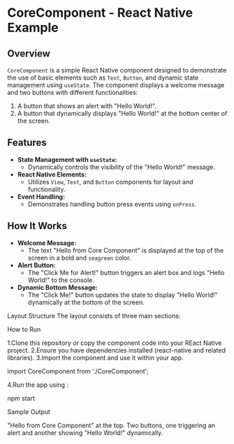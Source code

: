 # CoreComponent - React Native Example

## Overview

`CoreComponent` is a simple React Native component designed to demonstrate the use of basic elements such as `Text`, `Button`, and dynamic state management using `useState`. The component displays a welcome message and two buttons with different functionalities:

1. A button that shows an alert with "Hello World!".
2. A button that dynamically displays "Hello World!" at the bottom center of the screen.

## Features

- **State Management with `useState`:**
  - Dynamically controls the visibility of the "Hello World!" message.
- **React Native Elements:**
  - Utilizes `View`, `Text`, and `Button` components for layout and functionality.
- **Event Handling:**
  - Demonstrates handling button press events using `onPress`.

## How It Works

- **Welcome Message:**
  - The text "Hello from Core Component" is displayed at the top of the screen in a bold and `seagreen` color.
- **Alert Button:**
  - The "Click Me for Alert!" button triggers an alert box and logs "Hello World!" to the console.
- **Dynamic Bottom Message:**
  - The "Click Me!" button updates the state to display "Hello World!" dynamically at the bottom of the screen.

Layout Structure
The layout consists of three main sections:

How to Run

1.Clone this repository or copy the component code into your REact Native project.
2.Ensure you have dependencies installed (react-native and related libraries).
3.Import the component and use it within your app.

import CoreComponent from './CoreComponent';

4.Run the app using :

npm start

Sample Output

"Hello from Core Component" at the top.
Two buttons, one triggering an alert and another showing "Hello World!" dynamically.

```

```

